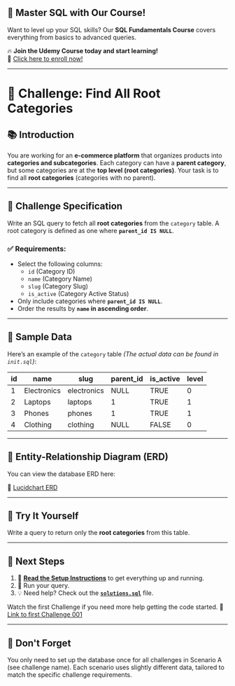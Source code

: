 ## 🚀 Master SQL with Our Course!  
Want to level up your SQL skills? Our **SQL Fundamentals Course** covers everything from basics to advanced queries.  

🔥 **Join the Udemy Course today and start learning!**  
📌 [Click here to enroll now!](https://www.udemy.com/course/sql-fundamentals-postgresql/?referralCode=3ADAD1B84D5002E61B22)  

---

# 🚀 Challenge: Find All Root Categories  

## 📚 Introduction  
You are working for an **e-commerce platform** that organizes products into **categories and subcategories**. Each category can have a **parent category**, but some categories are at the **top level (root categories)**. Your task is to find all **root categories** (categories with no parent).  

---

## 🎯 Challenge Specification  
Write an SQL query to fetch all **root categories** from the `category` table. A root category is defined as one where **`parent_id IS NULL`**.  

### ✅ Requirements:  
- Select the following columns:  
  - `id` (Category ID)  
  - `name` (Category Name)  
  - `slug` (Category Slug)  
  - `is_active` (Category Active Status)  
- Only include categories where **`parent_id IS NULL`**.  
- Order the results by **`name` in ascending order**.

---

## 📂 Sample Data  
Here’s an example of the `category` table _(The actual data can be found in `init.sql`)_:  

| id | name       | slug       | parent_id | is_active | level |
|----|-----------|-----------|-----------|-----------|-------|
| 1  | Electronics | electronics | NULL | TRUE | 0 |
| 2  | Laptops    | laptops    | 1         | TRUE      | 1 |
| 3  | Phones     | phones     | 1         | TRUE      | 1 |
| 4  | Clothing   | clothing   | NULL      | FALSE     | 0 |

---

## 🔗 Entity-Relationship Diagram (ERD)

You can view the database ERD here:  

🔗 [Lucidchart ERD](https://lucid.app/lucidchart/90664290-7d25-4076-825a-b719f04140f2/edit?viewport_loc=-4160%2C1399%2C2107%2C1076%2C0_0&invitationId=inv_cb44d210-28fb-4ad3-b952-1af4af42f529)  

---

## 🤔 Try It Yourself  
Write a query to return only the **root categories** from this table.  

---

## 🔗 Next Steps  
1. 📌 **[Read the Setup Instructions](setup.md)** to get everything up and running.  
2. 📝 Run your query.  
3. 💡 Need help? Check out the **[`solutions.sql`](solutions.sql)** file.  

Watch the first Challenge if you need more help getting the code started.
🔗 [Link to first Challenge 001](https://github.com/veryacademy/SQL-Challenge-0001-Scenario-A) 

---

## 📌 Don't Forget  
You only need to set up the database once for all challenges in Scenario A (see challenge name). Each scenario uses slightly different data, tailored to match the specific challenge requirements.

